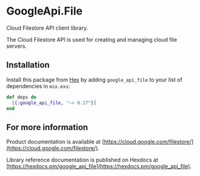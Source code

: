 # GoogleApi.File

Cloud Filestore API client library.

The Cloud Filestore API is used for creating and managing cloud file servers.

## Installation

Install this package from [Hex](https://hex.pm) by adding
`google_api_file` to your list of dependencies in `mix.exs`:

```elixir
def deps do
  [{:google_api_file, "~> 0.17"}]
end
```

## For more information

Product documentation is available at [https://cloud.google.com/filestore/](https://cloud.google.com/filestore/).

Library reference documentation is published on Hexdocs at
[https://hexdocs.pm/google_api_file](https://hexdocs.pm/google_api_file).

